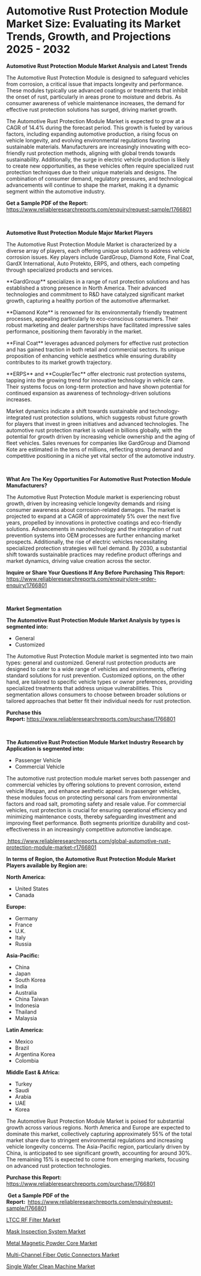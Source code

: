 <p><h1>Automotive Rust Protection Module Market Size: Evaluating its Market Trends, Growth, and Projections 2025 - 2032</h1></p><p><strong>Automotive Rust Protection Module Market Analysis and Latest Trends</strong></p>
<p><p>The Automotive Rust Protection Module is designed to safeguard vehicles from corrosion, a critical issue that impacts longevity and performance. These modules typically use advanced coatings or treatments that inhibit the onset of rust, particularly in areas prone to moisture and debris. As consumer awareness of vehicle maintenance increases, the demand for effective rust protection solutions has surged, driving market growth.</p><p>The Automotive Rust Protection Module Market is expected to grow at a CAGR of 14.4% during the forecast period. This growth is fueled by various factors, including expanding automotive production, a rising focus on vehicle longevity, and evolving environmental regulations favoring sustainable materials. Manufacturers are increasingly innovating with eco-friendly rust protection methods, aligning with global trends towards sustainability. Additionally, the surge in electric vehicle production is likely to create new opportunities, as these vehicles often require specialized rust protection techniques due to their unique materials and designs. The combination of consumer demand, regulatory pressures, and technological advancements will continue to shape the market, making it a dynamic segment within the automotive industry.</p></p>
<p><strong>Get a Sample PDF of the Report:&nbsp;</strong> <a href="https://www.reliableresearchreports.com/enquiry/request-sample/1766801?utm_campaign=118&utm_medium=2&utm_source=Github&utm_content=ia&utm_term=06042025&utm_id=automotive-rust-protection-module">https://www.reliableresearchreports.com/enquiry/request-sample/1766801</a></p>
<p>&nbsp;</p>
<p><strong>Automotive Rust Protection Module Major Market Players</strong></p>
<p><p>The Automotive Rust Protection Module Market is characterized by a diverse array of players, each offering unique solutions to address vehicle corrosion issues. Key players include GardGroup, Diamond Kote, Final Coat, GardX International, Auto Protekto, ERPS, and others, each competing through specialized products and services.</p><p>**GardGroup** specializes in a range of rust protection solutions and has established a strong presence in North America. Their advanced technologies and commitment to R&D have catalyzed significant market growth, capturing a healthy portion of the automotive aftermarket.</p><p>**Diamond Kote** is renowned for its environmentally friendly treatment processes, appealing particularly to eco-conscious consumers. Their robust marketing and dealer partnerships have facilitated impressive sales performance, positioning them favorably in the market.</p><p>**Final Coat** leverages advanced polymers for effective rust protection and has gained traction in both retail and commercial sectors. Its unique proposition of enhancing vehicle aesthetics while ensuring durability contributes to its market growth trajectory.</p><p>**ERPS** and **CouplerTec** offer electronic rust protection systems, tapping into the growing trend for innovative technology in vehicle care. Their systems focus on long-term protection and have shown potential for continued expansion as awareness of technology-driven solutions increases.</p><p>Market dynamics indicate a shift towards sustainable and technology-integrated rust protection solutions, which suggests robust future growth for players that invest in green initiatives and advanced technologies. The automotive rust protection market is valued in billions globally, with the potential for growth driven by increasing vehicle ownership and the aging of fleet vehicles. Sales revenues for companies like GardGroup and Diamond Kote are estimated in the tens of millions, reflecting strong demand and competitive positioning in a niche yet vital sector of the automotive industry.</p></p>
<p>&nbsp;</p>
<p><strong>What Are The Key Opportunities For Automotive Rust Protection Module Manufacturers?</strong></p>
<p><p>The Automotive Rust Protection Module market is experiencing robust growth, driven by increasing vehicle longevity demands and rising consumer awareness about corrosion-related damages. The market is projected to expand at a CAGR of approximately 5% over the next five years, propelled by innovations in protective coatings and eco-friendly solutions. Advancements in nanotechnology and the integration of rust prevention systems into OEM processes are further enhancing market prospects. Additionally, the rise of electric vehicles necessitating specialized protection strategies will fuel demand. By 2030, a substantial shift towards sustainable practices may redefine product offerings and market dynamics, driving value creation across the sector.</p></p>
<p><strong>Inquire or Share Your Questions If Any Before Purchasing This Report:</strong> <a href="https://www.reliableresearchreports.com/enquiry/pre-order-enquiry/1766801?utm_campaign=118&utm_medium=2&utm_source=Github&utm_content=ia&utm_term=06042025&utm_id=automotive-rust-protection-module">https://www.reliableresearchreports.com/enquiry/pre-order-enquiry/1766801</a></p>
<p>&nbsp;</p>
<p><strong>Market Segmentation</strong></p>
<p><strong>The Automotive Rust Protection Module Market Analysis by types is segmented into:</strong></p>
<p><ul><li>General</li><li>Customized</li></ul></p>
<p><p>The Automotive Rust Protection Module market is segmented into two main types: general and customized. General rust protection products are designed to cater to a wide range of vehicles and environments, offering standard solutions for rust prevention. Customized options, on the other hand, are tailored to specific vehicle types or owner preferences, providing specialized treatments that address unique vulnerabilities. This segmentation allows consumers to choose between broader solutions or tailored approaches that better fit their individual needs for rust protection.</p></p>
<p><strong>Purchase this Report:&nbsp;</strong><a href="https://www.reliableresearchreports.com/purchase/1766801?utm_campaign=118&utm_medium=2&utm_source=Github&utm_content=ia&utm_term=06042025&utm_id=automotive-rust-protection-module">https://www.reliableresearchreports.com/purchase/1766801</a></p>
<p>&nbsp;</p>
<p><strong>The Automotive Rust Protection Module Market Industry Research by Application is segmented into:</strong></p>
<p><ul><li>Passenger Vehicle</li><li>Commercial Vehicle</li></ul></p>
<p><p>The automotive rust protection module market serves both passenger and commercial vehicles by offering solutions to prevent corrosion, extend vehicle lifespan, and enhance aesthetic appeal. In passenger vehicles, these modules focus on protecting personal cars from environmental factors and road salt, promoting safety and resale value. For commercial vehicles, rust protection is crucial for ensuring operational efficiency and minimizing maintenance costs, thereby safeguarding investment and improving fleet performance. Both segments prioritize durability and cost-effectiveness in an increasingly competitive automotive landscape.</p></p>
<p><a href="https://www.reliableresearchreports.com/global-automotive-rust-protection-module-market-r1766801?utm_campaign=118&utm_medium=2&utm_source=Github&utm_content=ia&utm_term=06042025&utm_id=automotive-rust-protection-module">&nbsp;https://www.reliableresearchreports.com/global-automotive-rust-protection-module-market-r1766801</a></p>
<p><strong>In terms of Region, the Automotive Rust Protection Module Market Players available by Region are:</strong></p>
<p>
    <p> <strong> North America: </strong>
        <ul>
            <li>United States</li>
            <li>Canada</li>
        </ul>
        </p> 
    <p> <strong> Europe: </strong>
        <ul>
            <li>Germany</li>
            <li>France</li>
            <li>U.K.</li>
            <li>Italy</li>
            <li>Russia</li>
        </ul>
        </p> 
    <p> <strong> Asia-Pacific: </strong>
        <ul>
            <li>China</li>
            <li>Japan</li>
            <li>South Korea</li>
            <li>India</li>
            <li>Australia</li>
            <li>China Taiwan</li>
            <li>Indonesia</li>
            <li>Thailand</li>
            <li>Malaysia</li>
        </ul>
        </p> 
    <p> <strong> Latin America: </strong>
        <ul>
            <li>Mexico</li>
            <li>Brazil</li>
            <li>Argentina Korea</li>
            <li>Colombia</li>
        </ul>
        </p> 
    <p> <strong> Middle East & Africa: </strong>
        <ul>
            <li>Turkey</li>
            <li>Saudi</li>
            <li>Arabia</li>
            <li>UAE</li>
            <li>Korea</li>
        </ul>
    </p>
    </p>
<p><p>The Automotive Rust Protection Module Market is poised for substantial growth across various regions. North America and Europe are expected to dominate this market, collectively capturing approximately 55% of the total market share due to stringent environmental regulations and increasing vehicle longevity concerns. The Asia-Pacific region, particularly driven by China, is anticipated to see significant growth, accounting for around 30%. The remaining 15% is expected to come from emerging markets, focusing on advanced rust protection technologies.</p></p>
<p><strong>Purchase this Report: </strong><a href="https://www.reliableresearchreports.com/purchase/1766801?utm_campaign=118&utm_medium=2&utm_source=Github&utm_content=ia&utm_term=06042025&utm_id=automotive-rust-protection-module">https://www.reliableresearchreports.com/purchase/1766801</a></p>
<p>&nbsp;<strong>Get a Sample PDF of the Report:&nbsp;&nbsp;</strong><a href="https://www.reliableresearchreports.com/enquiry/request-sample/1766801?utm_campaign=118&utm_medium=2&utm_source=Github&utm_content=ia&utm_term=06042025&utm_id=automotive-rust-protection-module">https://www.reliableresearchreports.com/enquiry/request-sample/1766801</a></p>
<p><strong></strong></p>
<p><p><a href="https://github.com/adelanwkadua/Market-Research-Report-List-1/blob/main/ltcc-rf-filter-market.md?utm_campaign=118&utm_medium=2&utm_source=Github&utm_content=ia&utm_term=06042025&utm_id=automotive-rust-protection-module">LTCC RF Filter Market</a></p><p><a href="https://github.com/helmeludu/Market-Research-Report-List-1/blob/main/mask-inspection-system-market.md?utm_campaign=118&utm_medium=2&utm_source=Github&utm_content=ia&utm_term=06042025&utm_id=automotive-rust-protection-module">Mask Inspection System Market</a></p><p><a href="https://github.com/mokeleveisel/Market-Research-Report-List-1/blob/main/metal-magnetic-powder-core-market.md?utm_campaign=118&utm_medium=2&utm_source=Github&utm_content=ia&utm_term=06042025&utm_id=automotive-rust-protection-module">Metal Magnetic Powder Core Market</a></p><p><a href="https://github.com/baheraennika/Market-Research-Report-List-1/blob/main/multi-channel-fiber-optic-connectors-market.md?utm_campaign=118&utm_medium=2&utm_source=Github&utm_content=ia&utm_term=06042025&utm_id=automotive-rust-protection-module">Multi-Channel Fiber Optic Connectors Market</a></p><p><a href="https://github.com/elroddrewspm/Market-Research-Report-List-1/blob/main/single-wafer-clean-machine-market.md?utm_campaign=118&utm_medium=2&utm_source=Github&utm_content=ia&utm_term=06042025&utm_id=automotive-rust-protection-module">Single Wafer Clean Machine Market</a></p></p>